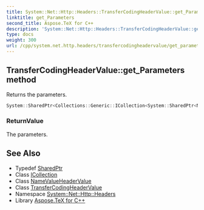 ```yaml
---
title: System::Net::Http::Headers::TransferCodingHeaderValue::get_Parameters method
linktitle: get_Parameters
second_title: Aspose.TeX for C++
description: 'System::Net::Http::Headers::TransferCodingHeaderValue::get_Parameters method. Returns the parameters in C++.'
type: docs
weight: 300
url: /cpp/system.net.http.headers/transfercodingheadervalue/get_parameters/
---
```

## TransferCodingHeaderValue::get_Parameters method


Returns the parameters.

```cpp
System::SharedPtr<Collections::Generic::ICollection<System::SharedPtr<NameValueHeaderValue>>> System::Net::Http::Headers::TransferCodingHeaderValue::get_Parameters()
```


### ReturnValue

The parameters.

## See Also

* Typedef [SharedPtr](../../../system/sharedptr/)
* Class [ICollection](../../../system.collections.generic/icollection/)
* Class [NameValueHeaderValue](../../namevalueheadervalue/)
* Class [TransferCodingHeaderValue](../)
* Namespace [System::Net::Http::Headers](../../)
* Library [Aspose.TeX for C++](../../../)
